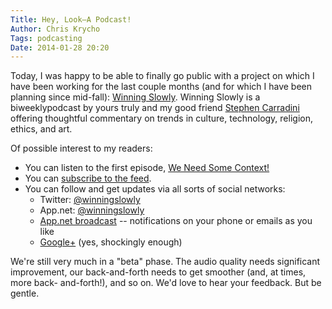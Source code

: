 ```yaml
---
Title: Hey, Look—A Podcast!
Author: Chris Krycho
Tags: podcasting
Date: 2014-01-28 20:20
---
```


Today, I was happy to be able to finally go public with a project on which I
have been working for the last couple months (and for which I have been planning
since mid-fall): [Winning Slowly][ws]. Winning Slowly is a biweeklypodcast by
yours truly and my good friend [Stephen Carradini][stephen] offering thoughtful
commentary on trends in culture, technology, religion, ethics, and art.

Of possible interest to my readers:

- You can listen to the first episode, [We Need Some Context!][01]
- You can [subscribe to the feed][feed].
- You can follow and get updates via all sorts of social networks:
	* Twitter: [\@winningslowly][twitter]
	* App.net: [\@winningslowly][adn]
    * [App.net broadcast][broadcast] -- notifications on your phone or emails as
      you like
    * [Google+][g+] (yes, shockingly enough)

We're still very much in a "beta" phase. The audio quality needs significant
improvement, our back-and-forth needs to get smoother (and, at times, more back-
and-forth!), and so on. We'd love to hear your feedback. But be gentle.

[ws]: http://www.winningslowly.org/
[stephen]: http://stephencarradini.com
[01]: http://www.winningslowly.org/2014/01/we-need-some-context/
[feed]: http://www.winningslowly.org/feed.xml
[adn]: http://app.net/winningslowly
[twitter]: https://twitter.som/winningslowly
[broadcast]: http://broadcast.app.net/40022/winning-slowly-episodes/
[g+]: https://plus.google.com/u/0/+WinningslowlyOrgCast/
